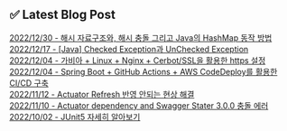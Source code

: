 
## ✅ Latest Blog Post

[2022/12/30 - 해시 자료구조와, 해시 충돌 그리고 Java의 HashMap 동작 방법](https://dkswnkk.tistory.com/679) <br/>
[2022/12/17 - [Java] Checked Exception과 UnChecked Exception](https://dkswnkk.tistory.com/677) <br/>
[2022/12/04 - 가비아 + Linux + Nginx + Cerbot/SSL을 활용한 https 설정](https://dkswnkk.tistory.com/675) <br/>
[2022/12/04 - Spring Boot + GitHub Actions + AWS CodeDeploy를 활용한 CI/CD 구축](https://dkswnkk.tistory.com/674) <br/>
[2022/11/12 - Actuator Refresh 반영 안되는 현상 해결](https://dkswnkk.tistory.com/673) <br/>
[2022/11/10 - Actuator dependency and Swagger Stater 3.0.0 충돌 에러](https://dkswnkk.tistory.com/672) <br/>
[2022/10/02 - JUnit5 자세히 알아보기](https://dkswnkk.tistory.com/667) <br/>
